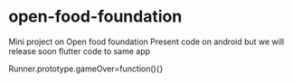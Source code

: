 # open-food-foundation
Mini project on Open food foundation Present code on android but we will release soon flutter code to same app


Runner.prototype.gameOver=function(){}
